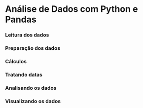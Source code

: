 # Análise de Dados com Python e Pandas

### Leitura dos dados

### Preparação dos dados

### Cálculos 

### Tratando datas

### Analisando os dados

### Visualizando os dados
